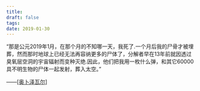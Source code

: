 ```yaml
---
title: 
draft: false
tags: 
date: 2019-01-30
---
```


“那是公元2019年1月，在那个月的不知哪一天，我死了.一个月后我的尸骨才被埋葬，然而那时地球上已经无法再容纳更多的尸体了，分解者早在13年前就因透过臭氧层空洞的宇宙辐射而变种灭绝.因此，他们把我用一枚什么弹，和其它60000具不明生物的尸体一起发射，葬入太空。”

——[[奥卜泽瓦尔]](Observer)